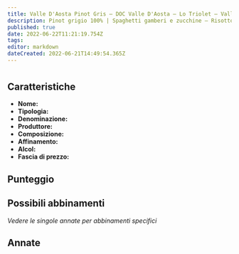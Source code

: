 ```yaml
---
title: Valle D'Aosta Pinot Gris – DOC Valle D'Aosta – Lo Triolet – Valle D'Aosta (IT) – 15-19€ – 4★-5★
description: Pinot grigio 100% | Spaghetti gamberi e zucchine – Risotto alla toma e timo – Baccalà con purè di sedano – Sella di capretto in crosta – Risotto ai gamberi – Salmerino alle erbe al forno
published: true
date: 2022-06-22T11:21:19.754Z
tags: 
editor: markdown
dateCreated: 2022-06-21T14:49:54.365Z
---
```


<h1></h1>
<h2>Caratteristiche</h2>
<ul class="grid-list caratteristiche">
  <li><strong>Nome: </strong></li>
  <li><strong>Tipologia: </strong></li>
  <li><strong>Denominazione: </strong></li>
  <li><strong>Produttore: </strong></li>
  <li><strong>Composizione: </strong></li>
  <li><strong>Affinamento: </strong></li>
  <li><strong>Alcol: </strong></li>
  <li><strong>Fascia di prezzo: </strong></li>
</ul>
<h2>Punteggio</h2>
<p class="qp"></p>
<p class="vscore"></p>
<h2>Possibili abbinamenti</h2>
<i>Vedere le singole annate per abbinamenti specifici</i>
<ul class="abbinamento"></ul>
<h2>Annate</h2>
<ul class="annate"></ul>